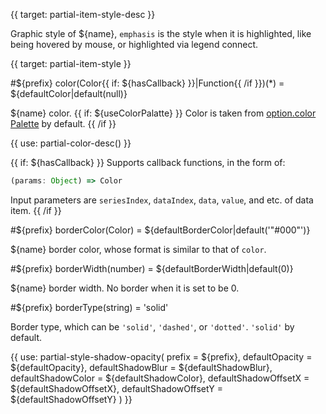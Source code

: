 
{{ target: partial-item-style-desc }}

Graphic style of ${name}, `emphasis` is the style when it is highlighted, like being hovered by mouse, or highlighted via legend connect.



{{ target: partial-item-style }}

#${prefix} color(Color{{ if: ${hasCallback} }}|Function{{ /if }})(*) = ${defaultColor|default(null)}

${name} color. {{ if: ${useColorPalatte} }} Color is taken from [option.color Palette](~color) by default. {{ /if }}

{{ use: partial-color-desc() }}

{{ if: ${hasCallback} }}
Supports callback functions, in the form of:
```js
(params: Object) => Color
```
Input parameters are `seriesIndex`, `dataIndex`, `data`, `value`, and etc. of data item.
{{ /if }}

#${prefix} borderColor(Color) = ${defaultBorderColor|default('"#000"')}

${name} border color, whose format is similar to that of `color`.

#${prefix} borderWidth(number) = ${defaultBorderWidth|default(0)}

${name} border width. No border when it is set to be 0.

#${prefix} borderType(string) = 'solid'

Border type, which can be `'solid'`, `'dashed'`, or `'dotted'`. `'solid'` by default.

{{ use: partial-style-shadow-opacity(
    prefix = ${prefix},
    defaultOpacity = ${defaultOpacity},
    defaultShadowBlur = ${defaultShadowBlur},
    defaultShadowColor = ${defaultShadowColor},
    defaultShadowOffsetX = ${defaultShadowOffsetX},
    defaultShadowOffsetY = ${defaultShadowOffsetY}
) }}

